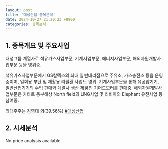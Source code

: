 ```yaml
---
layout: post
title: '대성산업 종목분석'
date: 2024-10-27 21:20:23 +0900
categories: 종목분석
---
```


## 1. 종목개요 및 주요사업

대성그룹 계열사로 석유가스사업부문, 기계사업부문, 에너지사업부문, 해외자원개발사업부문 등을 영위중. 

석유가스사업부문에서 GS칼텍스의 최대 일반대리점으로 주유소, 가스충전소 등을 운영중이며, 일회용 부탄 및 재활용 리필캔 사업도 영위. 기계사업부문을 통해 유공압기기, 일반산업기기의 수입 판매와 계열사 생산 제품인 기어드모터를 판매중. 해외자원개발사업부문은 카타르 동부해상 North field의 LNG사업 및 리비아의 Elephant 유전사업 등 참여중.

최대주주는 김영대 외(39.56%)
[#대성산업](#)

## 2. 시세분석

No price analysis available
